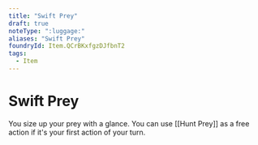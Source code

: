```yaml
---
title: "Swift Prey"
draft: true
noteType: ":luggage:"
aliases: "Swift Prey"
foundryId: Item.QCrBKxfgzDJfbnT2
tags:
  - Item
---
```


# Swift Prey

You size up your prey with a glance. You can use [[Hunt Prey]] as a free action if it's your first action of your turn.
